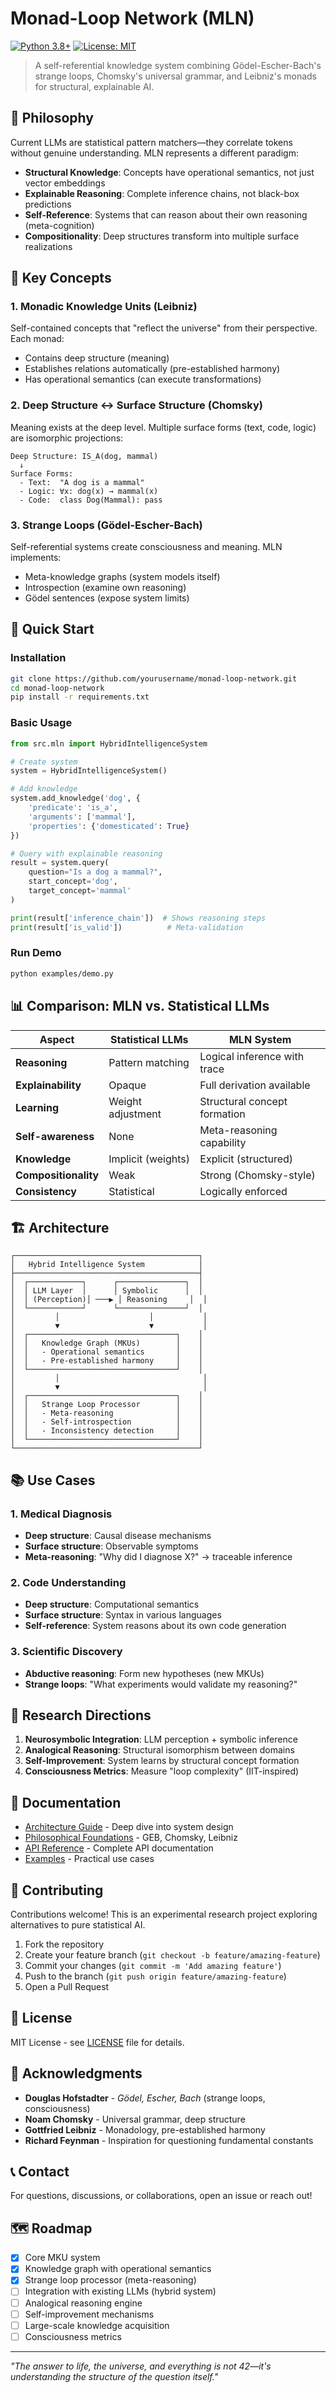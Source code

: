 # Monad-Loop Network (MLN)

[![Python 3.8+](https://img.shields.io/badge/python-3.8+-blue.svg)](https://www.python.org/downloads/)
[![License: MIT](https://img.shields.io/badge/License-MIT-yellow.svg)](https://opensource.org/licenses/MIT)

> A self-referential knowledge system combining Gödel-Escher-Bach's strange loops, Chomsky's universal grammar, and Leibniz's monads for structural, explainable AI.

## 🧠 Philosophy

Current LLMs are statistical pattern matchers—they correlate tokens without genuine understanding. MLN represents a different paradigm:

- **Structural Knowledge**: Concepts have operational semantics, not just vector embeddings
- **Explainable Reasoning**: Complete inference chains, not black-box predictions
- **Self-Reference**: Systems that can reason about their own reasoning (meta-cognition)
- **Compositionality**: Deep structures transform into multiple surface realizations

## 🎯 Key Concepts

### 1. Monadic Knowledge Units (Leibniz)
Self-contained concepts that "reflect the universe" from their perspective. Each monad:
- Contains deep structure (meaning)
- Establishes relations automatically (pre-established harmony)
- Has operational semantics (can execute transformations)

### 2. Deep Structure ↔ Surface Structure (Chomsky)
Meaning exists at the deep level. Multiple surface forms (text, code, logic) are isomorphic projections:
```
Deep Structure: IS_A(dog, mammal)
  ↓
Surface Forms:
  - Text:  "A dog is a mammal"
  - Logic: ∀x: dog(x) → mammal(x)
  - Code:  class Dog(Mammal): pass
```

### 3. Strange Loops (Gödel-Escher-Bach)
Self-referential systems create consciousness and meaning. MLN implements:
- Meta-knowledge graphs (system models itself)
- Introspection (examine own reasoning)
- Gödel sentences (expose system limits)

## 🚀 Quick Start

### Installation

```bash
git clone https://github.com/yourusername/monad-loop-network.git
cd monad-loop-network
pip install -r requirements.txt
```

### Basic Usage

```python
from src.mln import HybridIntelligenceSystem

# Create system
system = HybridIntelligenceSystem()

# Add knowledge
system.add_knowledge('dog', {
    'predicate': 'is_a',
    'arguments': ['mammal'],
    'properties': {'domesticated': True}
})

# Query with explainable reasoning
result = system.query(
    question="Is a dog a mammal?",
    start_concept='dog',
    target_concept='mammal'
)

print(result['inference_chain'])  # Shows reasoning steps
print(result['is_valid'])          # Meta-validation
```

### Run Demo

```bash
python examples/demo.py
```

## 📊 Comparison: MLN vs. Statistical LLMs

| Aspect | Statistical LLMs | MLN System |
|--------|------------------|------------|
| **Reasoning** | Pattern matching | Logical inference with trace |
| **Explainability** | Opaque | Full derivation available |
| **Learning** | Weight adjustment | Structural concept formation |
| **Self-awareness** | None | Meta-reasoning capability |
| **Knowledge** | Implicit (weights) | Explicit (structured) |
| **Compositionality** | Weak | Strong (Chomsky-style) |
| **Consistency** | Statistical | Logically enforced |

## 🏗️ Architecture

```
┌─────────────────────────────────────────┐
│   Hybrid Intelligence System            │
├─────────────────────────────────────────┤
│  ┌────────────┐      ┌───────────────┐  │
│  │ LLM Layer  │      │ Symbolic      │  │
│  │ (Perception)│ ───▶ │ Reasoning     │  │
│  └────────────┘      └───────────────┘  │
│         │                    │           │
│         ▼                    ▼           │
│  ┌─────────────────────────────────┐    │
│  │   Knowledge Graph (MKUs)        │    │
│  │   - Operational semantics       │    │
│  │   - Pre-established harmony     │    │
│  └─────────────────────────────────┘    │
│         │                                │
│         ▼                                │
│  ┌─────────────────────────────────┐    │
│  │   Strange Loop Processor        │    │
│  │   - Meta-reasoning              │    │
│  │   - Self-introspection          │    │
│  │   - Inconsistency detection     │    │
│  └─────────────────────────────────┘    │
└─────────────────────────────────────────┘
```

## 📚 Use Cases

### 1. Medical Diagnosis
- **Deep structure**: Causal disease mechanisms
- **Surface structure**: Observable symptoms
- **Meta-reasoning**: "Why did I diagnose X?" → traceable inference

### 2. Code Understanding
- **Deep structure**: Computational semantics
- **Surface structure**: Syntax in various languages
- **Self-reference**: System reasons about its own code generation

### 3. Scientific Discovery
- **Abductive reasoning**: Form new hypotheses (new MKUs)
- **Strange loops**: "What experiments would validate my reasoning?"

## 🔬 Research Directions

1. **Neurosymbolic Integration**: LLM perception + symbolic inference
2. **Analogical Reasoning**: Structural isomorphism between domains
3. **Self-Improvement**: System learns by structural concept formation
4. **Consciousness Metrics**: Measure "loop complexity" (IIT-inspired)

## 📖 Documentation

- [Architecture Guide](docs/ARCHITECTURE.md) - Deep dive into system design
- [Philosophical Foundations](docs/PHILOSOPHY.md) - GEB, Chomsky, Leibniz
- [API Reference](docs/API.md) - Complete API documentation
- [Examples](examples/) - Practical use cases

## 🤝 Contributing

Contributions welcome! This is an experimental research project exploring alternatives to pure statistical AI.

1. Fork the repository
2. Create your feature branch (`git checkout -b feature/amazing-feature`)
3. Commit your changes (`git commit -m 'Add amazing feature'`)
4. Push to the branch (`git push origin feature/amazing-feature`)
5. Open a Pull Request

## 📜 License

MIT License - see [LICENSE](LICENSE) file for details.

## 🙏 Acknowledgments

- **Douglas Hofstadter** - *Gödel, Escher, Bach* (strange loops, consciousness)
- **Noam Chomsky** - Universal grammar, deep structure
- **Gottfried Leibniz** - Monadology, pre-established harmony
- **Richard Feynman** - Inspiration for questioning fundamental constants

## 📞 Contact

For questions, discussions, or collaborations, open an issue or reach out!

## 🗺️ Roadmap

- [x] Core MKU system
- [x] Knowledge graph with operational semantics
- [x] Strange loop processor (meta-reasoning)
- [ ] Integration with existing LLMs (hybrid system)
- [ ] Analogical reasoning engine
- [ ] Self-improvement mechanisms
- [ ] Large-scale knowledge acquisition
- [ ] Consciousness metrics

---

*"The answer to life, the universe, and everything is not 42—it's understanding the structure of the question itself."*
